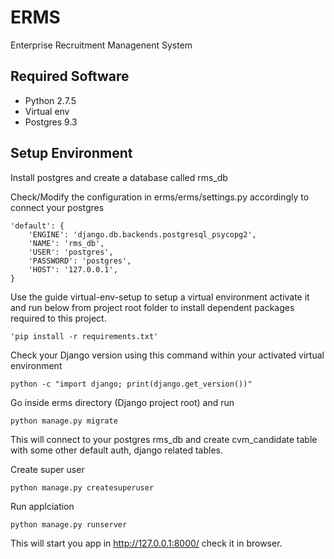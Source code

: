 # ERMS
Enterprise Recruitment Managenent System

## Required Software

 - Python 2.7.5
 - Virtual env
 - Postgres 9.3

## Setup Environment

Install postgres and create a database called rms_db

Check/Modify the configuration in erms/erms/settings.py accordingly to connect your postgres

    'default': {
        'ENGINE': 'django.db.backends.postgresql_psycopg2',
        'NAME': 'rms_db',
        'USER': 'postgres',
        'PASSWORD': 'postgres',
        'HOST': '127.0.0.1',
    }

Use the guide virtual-env-setup to setup a virtual environment
activate it and run below from project root folder to install dependent packages required to this project.

    'pip install -r requirements.txt' 

Check your Django version using this command within your activated virtual environment 
    
    python -c "import django; print(django.get_version())"

Go inside erms directory (Django project root) and run 
    
    python manage.py migrate
    
This will connect to your postgres rms_db and create cvm_candidate table 
with some other default auth, django related tables.

Create super user 

    python manage.py createsuperuser
    
Run applciation

    python manage.py runserver
    
This will start you app in http://127.0.0.1:8000/ check it in browser.
